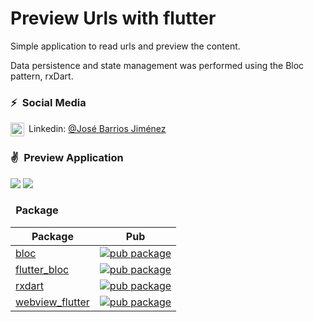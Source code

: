 # Preview Urls with flutter

Simple application to read urls and preview the content.

Data persistence and state management was performed using the Bloc pattern, rxDart.

### ⚡&ensp;Social Media

[<img align="center" alt="jose-barrios-jimenez | LinkedIn" width="22px" src="https://cdn.jsdelivr.net/npm/simple-icons@v3/icons/linkedin.svg" />](https://www.linkedin.com/in/jose-barrios-jimenez "Linkedin José Barrios")&ensp;Linkedin: [@José Barrios Jiménez](https://www.linkedin.com/in/jose-barrios-jimenez "Linkedin José Barrios")

### ✌&ensp;Preview Application

 ![](https://firebasestorage.googleapis.com/v0/b/app-example-a98d6.appspot.com/o/flutter_url_get_preview%2Faplicacion-video1.gif?alt=media&token=4cdbff5d-70c5-4df3-869f-1fc68f5d4e23) ![](https://firebasestorage.googleapis.com/v0/b/app-example-a98d6.appspot.com/o/flutter_url_get_preview%2Faplicacion-video2.gif?alt=media&token=54f0ab00-bb14-450b-8d13-c8e15d4ae78c) 

### &ensp;Package

| Package                                                                                    | Pub                                                                                                            |
| ------------------------------------------------------------------------------------------ | -------------------------------------------------------------------------------------------------------------- |
| [bloc](https://pub.dev/packages/bloc) 							                         | [![pub package](https://img.shields.io/pub/v/bloc.svg)](https://pub.dev/packages/bloc)                         |
| [flutter_bloc](https://pub.dev/packages/flutter_bloc)   								     | [![pub package](https://img.shields.io/pub/v/flutter_bloc.svg)](https://pub.dev/packages/flutter_bloc)         |
| [rxdart](https://pub.dev/packages/rxdart)  											     | [![pub package](https://img.shields.io/pub/v/rxdart.svg)](https://pub.dev/packages/rxdart) 		      		  |
| [webview_flutter](https://pub.dev/packages/webview_flutter)       					  	 | [![pub package](https://img.shields.io/pub/v/webview_flutter.svg)](https://pub.dev/packages/webview_flutter)   |

